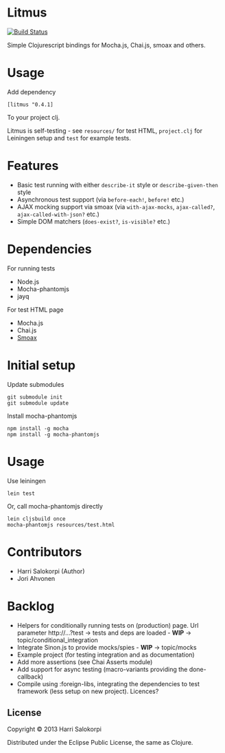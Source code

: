 # Litmus

[![Build Status](https://travis-ci.org/hsalokor/litmus.png?branch=master)](https://travis-ci.org/hsalokor/litmus)

Simple Clojurescript bindings for Mocha.js, Chai.js, smoax and others.

# Usage

Add dependency

    [litmus "0.4.1]

To your project clj.

Litmus is self-testing - see `resources/` for test HTML, `project.clj`
for Leiningen setup and `test` for example tests.

# Features

* Basic test running with either `describe-it` style or `describe-given-then` style
* Asynchronous test support (via `before-each!`, `before!` etc.)
* AJAX mocking support via smoax (via `with-ajax-mocks`, `ajax-called?`, `ajax-called-with-json?` etc.)
* Simple DOM matchers (`does-exist?`, `is-visible?` etc.)

# Dependencies

For running tests

* Node.js
* Mocha-phantomjs
* jayq

For test HTML page

* Mocha.js
* Chai.js
* [Smoax](https://github.com/mtkopone/smoax)

# Initial setup

Update submodules

    git submodule init
    git submodule update

Install mocha-phantomjs

    npm install -g mocha
    npm install -g mocha-phantomjs

# Usage

Use leiningen

    lein test

Or, call mocha-phantomjs directly

    lein cljsbuild once
    mocha-phantomjs resources/test.html

# Contributors

* Harri Salokorpi (Author)
* Jori Ahvonen

# Backlog

* Helpers for conditionally running tests on (production) page. Url parameter http://...?test -> tests and deps are loaded - **WIP** -> topic/conditional_integration
* Integrate Sinon.js to provide mocks/spies - **WIP** -> topic/mocks
* Example project (for testing integration and as documentation)
* Add more assertions (see Chai Asserts module)
* Add support for async testing (macro-variants providing the done-callback)
* Compile using :foreign-libs, integrating the dependencies to test framework (less setup on new project). Licences?

## License

Copyright © 2013 Harri Salokorpi

Distributed under the Eclipse Public License, the same as Clojure.
